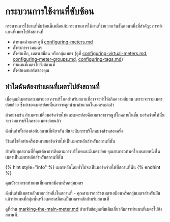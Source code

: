 # กระบวนการใช้งานที่ซับซ้อน

กระบวนการใช้งานที่ซับซ้อนนี้เหมือนกับกระบวนการใช้งานที่ง่าย ยกเว้นขั้นตอนหนึ่งที่สำคัญ: การทำแผนที่เมตรไปยังสถานที่

* กำหนดค่าเมตร ดูที่ [configuring-meters.md](../getting-started/configuring-the-application/configuring-meters.md "mention")
* ตั้งค่าการรวมเมตร
* ตั้งค่าแท็ก, เมตรเสมือน หรือกลุ่มเมตร (ดูที่ [configuring-virtual-meters.md](../getting-started/configuring-the-application/configuring-virtual-meters.md "mention"), [configuring-meter-groups.md](../getting-started/configuring-the-application/configuring-meter-groups.md "mention"), [configuring-tags.md](../getting-started/configuring-the-application/configuring-tags.md "mention"))
* ทำแผนที่เมตรไปยังสถานที่
* ตั้งค่าแดชบอร์ดของคุณ



## ทำไมฉันต้องทำแผนที่เมตรไปยังสถานที่

เมื่อคุณมีเมตรและเมตรย่อย การบริโภคสำหรับสถานที่อาจจะทำให้เกิดความสับสน เพราะจะรวมเมตรย่อยด้วย ซึ่งค่าของเมตรย่อยนั้นอาจจะถูกนำมาคำนวณในเมตรแม่แล้ว

ตัวอย่างเช่น ถ้าเมตรแม่คือบอร์ดจ่ายไฟและเมตรย่อยคือเมตรสาธารณูปโภคภายในชั้น บอร์ดจ่ายไฟนั้นจะรวมการบริโภคของเมตรย่อยแล้ว

ดังนั้นถ้าทั้งสองต่อกับสถานที่เดียวกัน มันจะนับการบริโภคบางส่วนสองครั้ง



วิธีแก้ไขคือทำเครื่องหมายบอร์ดจ่ายไฟเป็นเมตรหลักสำหรับสถานที่นั้น

สำหรับทุกสถานที่ที่คุณต้องการติดตามการบริโภคและมีเมตรย่อย คุณสามารถทำเครื่องหมายหนึ่งในเมตรเป็นเมตรหลักสำหรับสถานที่นั้น&#x20;

{% hint style="info" %}
เมตรหลักโดยทั่วไปจะเป็นบอร์ดจ่ายไฟที่สถานที่นั้น
{% endhint %}

คุณยังสามารถทำแผนที่เมตรเสมือนหรือกลุ่มเมตร

ดังนั้นถ้ามีเมตรหลักมากกว่าหนึ่งในสถานที่ - คุณสามารถสร้างเมตรเสมือนหรือกลุ่มเมตรสำหรับมันแล้วทำแผนที่กลุ่มนั้นหรือเมตรเสมือนเป็นเมตรหลักสำหรับสถานที่



ดูที่ส่วน [marking-the-main-meter.md](../getting-started/configuring-the-application/marking-the-main-meter.md "mention") สำหรับข้อมูลเพิ่มเติมเกี่ยวกับการทำแผนที่เมตรไปยังสถานที่.
